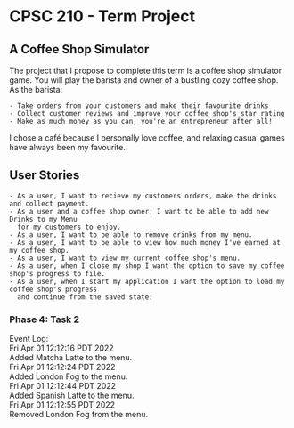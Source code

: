# CPSC 210 - Term Project

## A Coffee Shop Simulator 

The project that I propose to complete this term is a coffee shop simulator game. You will play the barista and 
owner of a bustling cozy coffee shop. As the barista: 

    - Take orders from your customers and make their favourite drinks
    - Collect customer reviews and improve your coffee shop's star rating 
    - Make as much money as you can, you're an entrepreneur after all!

I chose a café because I personally love coffee, and relaxing casual games have always been my favourite.

## User Stories
    - As a user, I want to recieve my customers orders, make the drinks and collect payment.
    - As a user and a coffee shop owner, I want to be able to add new Drinks to my Menu
      for my customers to enjoy. 
    - As a user, I want to be able to remove drinks from my menu.
    - As a user, I want to be able to view how much money I've earned at my coffee shop.
    - As a user, I want to view my current coffee shop's menu. 
    - As a user, when I close my shop I want the option to save my coffee shop's progress to file.
    - As a user, when I start my application I want the option to load my coffee shop's progress
      and continue from the saved state. 

### Phase 4: Task 2
Event Log:\
Fri Apr 01 12:12:16 PDT 2022\
Added Matcha Latte to the menu.\
Fri Apr 01 12:12:24 PDT 2022\
Added London Fog to the menu.\
Fri Apr 01 12:12:44 PDT 2022\
Added Spanish Latte to the menu.\
Fri Apr 01 12:12:55 PDT 2022\
Removed London Fog from the menu.
